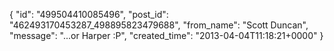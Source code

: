  {
   "id": "499504410085496",
   "post_id": "462493170453287_498895823479688",
   "from_name": "Scott Duncan",
   "message": "...or Harper :P",
   "created_time": "2013-04-04T11:18:21+0000"
 }
